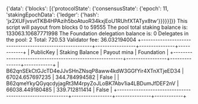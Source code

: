 {'data': {'blocks': [{'protocolState': {'consensusState': {'epoch': 11, 'stakingEpochData': {'ledger': {'hash': 'jx2XUFjvsvtTKB4HPAzih5boAtuoR34kxjEoU1RUhfXTATyx8tw'}}}}}]}}
This script will payout from blocks 0 to 59555
The pool total staking balance is:    133063.10687771998
The Foundation delegation balance is: 0
Delegates in the pool:                2
Total:         720.53
Validator fee: 36.032194004
+---------------------------------------------------------+-----------------+---------------+------------+
|                        PublicKey                        | Staking Balance |  Payout mina  | Foundation |
+---------------------------------------------------------+-----------------+---------------+------------+
| B62qnSEkCtGJcTD4eJJvSHnZNsqP8aww4kdW3GGfYir4XTnXTjeED34 | 67024.657697235 | 344.784994582 |   False    |
| B62qmeYkyQGyqcdyjagRt3M4rpyZoJLoBK7Abv1ia4LBDumJfDEF2nV | 66038.449180485 | 339.712811414 |   False    |
+---------------------------------------------------------+-----------------+---------------+------------+

